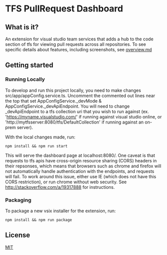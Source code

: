 # TFS PullRequest Dashboard
## What is it?
An extension for visual studio team services that adds a hub to the code section of tfs for viewing pull requests across all repositories.  To see specific details about features, including screenshots, see [overview.md](src/overview.md)

## Getting started

### Running Locally

To develop and run this project locally, you need to make changes src/app/appConfig.service.ts.  Uncomment the commented out lines near the top that set AppConfigService._devMode & AppConfigService._devApiEndpoint.  You will need to change _devApiEndpoint to a tfs collection uri that you wish to run against (ex. 'https://myname.visualstudio.com/' if running against visual studio online, or 'http://mytfsserver:8080/tfs/DefaultCollection' if running against an on-prem server).

With the local changes made, run:

`npm install && npm run start`

This will serve the dashboard page at localhost:8080/.  One caveat is that requests to tfs apis have cross-origin resource sharing (CORS) headers in their repsonses, which means that browsers such as chrome and firefox will not automatically handle authentication with the endpoints, and requests will fail.  To work around this issue, either use IE (which does not have this CORS restriction), or run chrome without web security.  See <http://stackoverflow.com/a/19317888> for instructions.

### Packaging

To package a new vsix installer for the extension, run:

`npm install && npm run package`

## License
[MIT](LICENSE)
